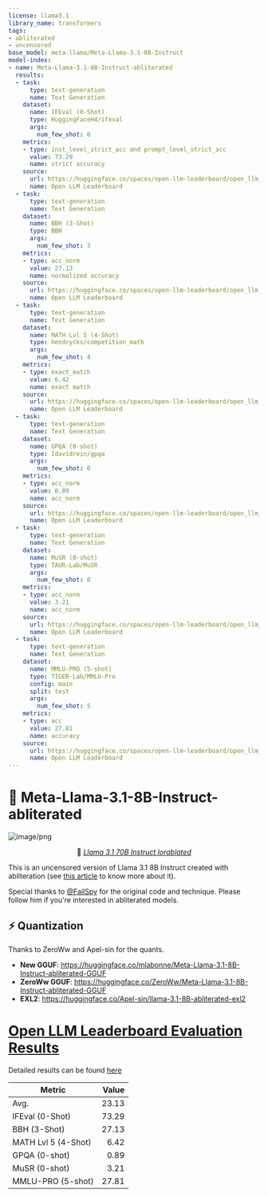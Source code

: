 ```yaml
---
license: llama3.1
library_name: transformers
tags:
- abliterated
- uncensored
base_model: meta-llama/Meta-Llama-3.1-8B-Instruct
model-index:
- name: Meta-Llama-3.1-8B-Instruct-abliterated
  results:
  - task:
      type: text-generation
      name: Text Generation
    dataset:
      name: IFEval (0-Shot)
      type: HuggingFaceH4/ifeval
      args:
        num_few_shot: 0
    metrics:
    - type: inst_level_strict_acc and prompt_level_strict_acc
      value: 73.29
      name: strict accuracy
    source:
      url: https://huggingface.co/spaces/open-llm-leaderboard/open_llm_leaderboard?query=mlabonne/Meta-Llama-3.1-8B-Instruct-abliterated
      name: Open LLM Leaderboard
  - task:
      type: text-generation
      name: Text Generation
    dataset:
      name: BBH (3-Shot)
      type: BBH
      args:
        num_few_shot: 3
    metrics:
    - type: acc_norm
      value: 27.13
      name: normalized accuracy
    source:
      url: https://huggingface.co/spaces/open-llm-leaderboard/open_llm_leaderboard?query=mlabonne/Meta-Llama-3.1-8B-Instruct-abliterated
      name: Open LLM Leaderboard
  - task:
      type: text-generation
      name: Text Generation
    dataset:
      name: MATH Lvl 5 (4-Shot)
      type: hendrycks/competition_math
      args:
        num_few_shot: 4
    metrics:
    - type: exact_match
      value: 6.42
      name: exact match
    source:
      url: https://huggingface.co/spaces/open-llm-leaderboard/open_llm_leaderboard?query=mlabonne/Meta-Llama-3.1-8B-Instruct-abliterated
      name: Open LLM Leaderboard
  - task:
      type: text-generation
      name: Text Generation
    dataset:
      name: GPQA (0-shot)
      type: Idavidrein/gpqa
      args:
        num_few_shot: 0
    metrics:
    - type: acc_norm
      value: 0.89
      name: acc_norm
    source:
      url: https://huggingface.co/spaces/open-llm-leaderboard/open_llm_leaderboard?query=mlabonne/Meta-Llama-3.1-8B-Instruct-abliterated
      name: Open LLM Leaderboard
  - task:
      type: text-generation
      name: Text Generation
    dataset:
      name: MuSR (0-shot)
      type: TAUR-Lab/MuSR
      args:
        num_few_shot: 0
    metrics:
    - type: acc_norm
      value: 3.21
      name: acc_norm
    source:
      url: https://huggingface.co/spaces/open-llm-leaderboard/open_llm_leaderboard?query=mlabonne/Meta-Llama-3.1-8B-Instruct-abliterated
      name: Open LLM Leaderboard
  - task:
      type: text-generation
      name: Text Generation
    dataset:
      name: MMLU-PRO (5-shot)
      type: TIGER-Lab/MMLU-Pro
      config: main
      split: test
      args:
        num_few_shot: 5
    metrics:
    - type: acc
      value: 27.81
      name: accuracy
    source:
      url: https://huggingface.co/spaces/open-llm-leaderboard/open_llm_leaderboard?query=mlabonne/Meta-Llama-3.1-8B-Instruct-abliterated
      name: Open LLM Leaderboard
---
```


# 🦙 Meta-Llama-3.1-8B-Instruct-abliterated

![image/png](https://cdn-uploads.huggingface.co/production/uploads/61b8e2ba285851687028d395/AsTgL8VCgMHgobq4cr46b.png)

<center>🦙 <a href="https://huggingface.co/mlabonne/Llama-3.1-70B-Instruct-lorablated"><i>Llama 3.1 70B Instruct lorablated</i></a></center>

This is an uncensored version of Llama 3.1 8B Instruct created with abliteration (see [this article](https://huggingface.co/blog/mlabonne/abliteration) to know more about it).

Special thanks to [@FailSpy](https://huggingface.co/failspy) for the original code and technique. Please follow him if you're interested in abliterated models.

## ⚡️ Quantization

Thanks to ZeroWw and Apel-sin for the quants.

* **New GGUF**: https://huggingface.co/mlabonne/Meta-Llama-3.1-8B-Instruct-abliterated-GGUF
* **ZeroWw GGUF**: https://huggingface.co/ZeroWw/Meta-Llama-3.1-8B-Instruct-abliterated-GGUF
* **EXL2**: https://huggingface.co/Apel-sin/llama-3.1-8B-abliterated-exl2
# [Open LLM Leaderboard Evaluation Results](https://huggingface.co/spaces/open-llm-leaderboard/open_llm_leaderboard)
Detailed results can be found [here](https://huggingface.co/datasets/open-llm-leaderboard/details_mlabonne__Meta-Llama-3.1-8B-Instruct-abliterated)

|      Metric       |Value|
|-------------------|----:|
|Avg.               |23.13|
|IFEval (0-Shot)    |73.29|
|BBH (3-Shot)       |27.13|
|MATH Lvl 5 (4-Shot)| 6.42|
|GPQA (0-shot)      | 0.89|
|MuSR (0-shot)      | 3.21|
|MMLU-PRO (5-shot)  |27.81|

